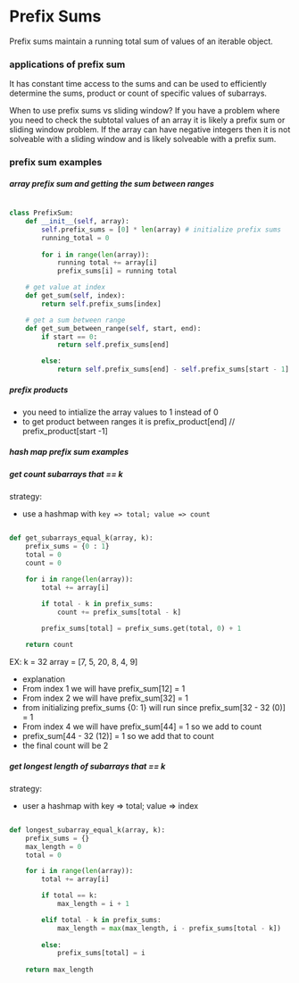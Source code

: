# Prefix Sums

Prefix sums maintain a running total sum of values of an iterable object.

### applications of prefix sum

It has constant time access to the sums and can be used to efficiently determine the sums, product or count of specific values of subarrays.


When to use prefix sums vs sliding window?
If you have a problem where you need to check the subtotal values of an array it is likely a prefix sum or sliding window problem. If the array can have negative integers then it is not solveable with a sliding window and is likely solveable with a prefix sum.

### prefix sum examples

##### array prefix sum and getting the sum between ranges


```python

class PrefixSum:
    def __init__(self, array):
        self.prefix_sums = [0] * len(array) # initialize prefix sums
        running_total = 0
        
        for i in range(len(array)):
            running total += array[i]
            prefix_sums[i] = running total

    # get value at index
    def get_sum(self, index):
        return self.prefix_sums[index]

    # get a sum between range 
    def get_sum_between_range(self, start, end):
        if start == 0:
            return self.prefix_sums[end]

        else:
            return self.prefix_sums[end] - self.prefix_sums[start - 1]

```

##### prefix products
 - you need to intialize the array values to 1 instead of 0
 - to get product between ranges it is prefix_product[end] // prefix_product[start -1]

##### hash map prefix sum examples 

##### get count subarrays that == k 

strategy:
 - use a hashmap with `key => total; value => count`

```python

def get_subarrays_equal_k(array, k):
    prefix_sums = {0 : 1}
    total = 0
    count = 0

    for i in range(len(array)):
        total += array[i]
        
        if total - k in prefix_sums:
            count += prefix_sums[total - k]

        prefix_sums[total] = prefix_sums.get(total, 0) + 1

    return count 

```

EX: k = 32
array = [7, 5, 20, 8, 4, 9]
 - explanation
 - From index 1 we will have prefix_sum[12] = 1 
 - From index 2 we will have prefix_sum[32] = 1
 - from initializing prefix_sums {0: 1} will run since prefix_sum[32 - 32 (0)] = 1 
 - From index 4 we will have prefix_sum[44] = 1 so we add to count
 - prefix_sum[44 - 32 (12)] = 1 so we add that to count
 - the final count will be 2



##### get longest length of subarrays that == k

strategy:
 - user a hashmap with key => total; value => index

```python

def longest_subarray_equal_k(array, k):
    prefix_sums = {}
    max_length = 0
    total = 0

    for i in range(len(array)):
        total += array[i]

        if total == k:
            max_length = i + 1

        elif total - k in prefix_sums:
            max_length = max(max_length, i - prefix_sums[total - k])
        
        else:
            prefix_sums[total] = i
    
    return max_length


```
